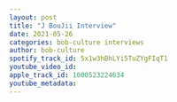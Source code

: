 ```yaml
---
layout: post
title: "J BouJii Interview"
date: 2021-05-26
categories: bob-culture interviews
author: bob-culture
spotify_track_id: 5x1w3hBhLYi5TuZYgFIqT1
youtube_video_id: 
apple_track_id: 1000523224634
youtube_metadata: 
---
```


